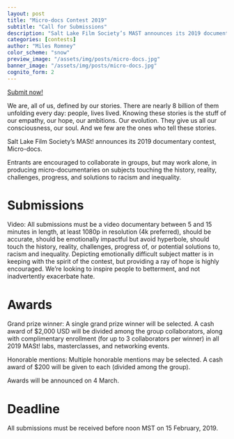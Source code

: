 ```yaml
---
layout: post
title: "Micro-docs Contest 2019"
subtitle: "Call for Submissions"
description: "Salt Lake Film Society’s MAST announces its 2019 documentary contest, 'Micro-docs'."
categories: [contests]
author: "Miles Romney"
color_scheme: "snow"
preview_image: "/assets/img/posts/micro-docs.jpg"
banner_image: "/assets/img/posts/micro-docs.jpg"
cognito_form: 2
---
```


<a class="button" href="#cognito"><span class="xcon-forward"></span> Submit now!</a>

We are, all of us, defined by our stories. There are nearly 8 billion of them unfolding every day: people, lives lived. Knowing these stories is the stuff of our empathy, our hope, our ambitions. Our evolution. They give us all our consciousness, our soul. And we few are the ones who tell these stories.

Salt Lake Film Society’s MASt! announces its 2019 documentary contest, Micro-docs.

Entrants are encouraged to collaborate in groups, but may work alone, in producing micro-documentaries on subjects touching the history, reality, challenges, progress, and solutions to racism and inequality.

# Submissions

Video: All submissions must be a video documentary between 5 and 15 minutes in length, at least 1080p in resolution (4k preferred), should be accurate, should be emotionally impactful but avoid hyperbole, should touch the history, reality, challenges, progress of, or potential solutions to, racism and inequality. Depicting emotionally difficult subject matter is in keeping with the spirit of the contest, but providing a ray of hope is highly encouraged. We’re looking to inspire people to betterment, and not inadvertently exacerbate hate.

# Awards

Grand prize winner: A single grand prize winner will be selected. A cash award of $2,000 USD will be divided among the group collaborators, along with complimentary enrollment (for up to 3 collaborators per winner) in all 2019 MASt! labs, masterclasses, and networking events.

Honorable mentions: Multiple honorable mentions may be selected. A cash award of $200 will be given to each (divided among the group).

Awards will be announced on 4 March.

# Deadline

All submissions must be received before noon MST on 15 February, 2019.
